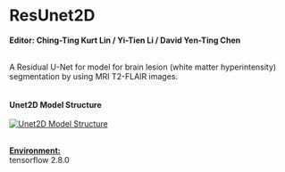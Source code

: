 # ResUnet2D

<strong>Editor: Ching-Ting Kurt Lin / Yi-Tien Li / David Yen-Ting Chen </strong>

<br>A Residual U-Net for model for brain lesion (white matter hyperintensity) segmentation by using MRI T2-FLAIR images.<br><br>
<br><strong>Unet2D Model Structure</strong><br>
<br><a href="https://imgur.com/0axetuU"><img src="https://i.imgur.com/0axetuU.png" title="Unet2D Model Structure" /></a>

<br><strong><u>Environment:</u></strong><br>
tensorflow 2.8.0
